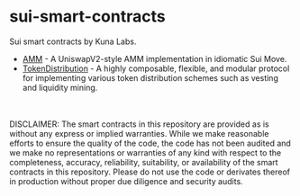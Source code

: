 # sui-smart-contracts

Sui smart contracts by Kuna Labs.

- [AMM](https://github.com/kunalabs-io/sui-smart-contracts/tree/master/amm) - A UniswapV2-style AMM implementation in idiomatic Sui Move.
- [TokenDistribution](https://github.com/kunalabs-io/sui-smart-contracts/tree/master/token-distribution) - A highly composable, flexible, and modular protocol for implementing various token distribution schemes such as vesting and liquidity mining.

<br />
<br />
DISCLAIMER: The smart contracts in this repository are provided as is without any express or implied warranties. While we make reasonable efforts to ensure the quality of the code, the code has not been audited and we make no representations or warranties of any kind with respect to the completeness, accuracy, reliability, suitability, or availability of the smart contracts in this repository. Please do not use the code or derivates thereof in production without proper due diligence and security audits.
